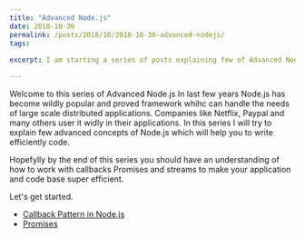 ```yaml
---
title: "Advanced Node.js"
date: 2018-10-30
permalink: /posts/2018/10/2018-10-30-advanced-nodejs/
tags:
 
excerpt: I am starting a series of posts explaining few of Advanced Node.js concepts. Hope you like them

---
```


Welcome to this series of Advanced Node.js In last few years Node.js has become wildly popular and proved framework whihc can handle the needs of large scale distributed applications. Companies like Netflix, Paypal and many others user it widly in their applications. In this series I will try to explain few advanced concepts of Node.js which will help you to write efficiently code.

Hopefylly by the end of this series you should have an understanding of how to work with callbacks Promises and streams to make your application and code base super efficient.

Let's get started.

+ [Callback Pattern in Node.js](/posts/2018/10/2018-10-30-callback-pattern-nodejs/)
+ [Promises](/posts/2018/11/2018-11-18-promises-nodejs/)



